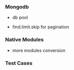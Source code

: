 ### Mongodb

* db pool

* find.limit.skip for pagination

### Native Modules

* more modules conversion

### Test Cases